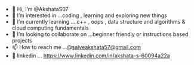 - 👋 Hi, I’m @AkshataS07
- 👀 I’m interested in ...coding , learning and exploring new things  
- 🌱 I’m currently learning ....c++ , oops , data structure and algorithms & cloud computing fundamentals
- 💞️ I’m looking to collaborate on ...beginner friendly or instructions based projects
- 📫 How to reach me ...@salveakshata57@gmail.com  
- 🔗 linkedin ... https://www.linkedin.com/in/akshata-s-60094a22a

<!---
AkshataS07/AkshataS07 is a ✨ special ✨ repository because its `README.md` (this file) appears on your GitHub profile.
You can click the Preview link to take a look at your changes.
--->
